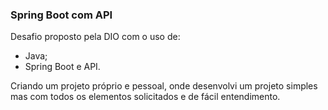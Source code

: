 ### Spring Boot com API
Desafio proposto pela DIO com o uso de:
- Java;
- Spring Boot e API.
  
Criando um projeto próprio e pessoal, onde desenvolvi um projeto simples mas com todos os elementos solicitados e de fácil entendimento.
